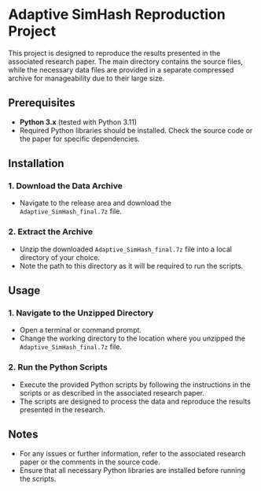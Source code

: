 # Adaptive SimHash Reproduction Project

This project is designed to reproduce the results presented in the associated research paper. The main directory contains the source files, while the necessary data files are provided in a separate compressed archive for manageability due to their large size.

## Prerequisites

- **Python 3.x** (tested with Python 3.11)
- Required Python libraries should be installed. Check the source code or the paper for specific dependencies.

## Installation

### 1. Download the Data Archive

- Navigate to the release area and download the `Adaptive_SimHash_final.7z` file.

### 2. Extract the Archive

- Unzip the downloaded `Adaptive_SimHash_final.7z` file into a local directory of your choice.
- Note the path to this directory as it will be required to run the scripts.

## Usage

### 1. Navigate to the Unzipped Directory

- Open a terminal or command prompt.
- Change the working directory to the location where you unzipped the `Adaptive_SimHash_final.7z` file.

### 2. Run the Python Scripts

- Execute the provided Python scripts by following the instructions in the scripts or as described in the associated research paper.
- The scripts are designed to process the data and reproduce the results presented in the research.

## Notes

- For any issues or further information, refer to the associated research paper or the comments in the source code.
- Ensure that all necessary Python libraries are installed before running the scripts.
